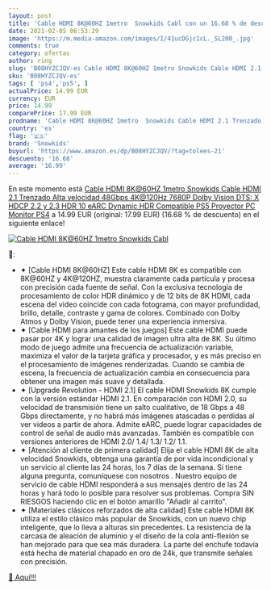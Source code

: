 ```yaml
---
layout: post
title: 'Cable HDMI 8K@60HZ 1metro  Snowkids Cabl con un 16.68 % de descuento'
date: 2021-02-05 06:53:29
image: 'https://m.media-amazon.com/images/I/41ucDGjc1cL._SL200_.jpg'
comments: true
category: ofertas
author: ring
slug: 'B08HYZCJQV-es Cable HDMI 8K@60HZ 1metro Snowkids Cable HDMI 2.1 Trenzado...'
sku: 'B08HYZCJQV-es'
tags: [ 'ps4','ps5', ]
actualPrice: 14.99 EUR
currency: EUR
price: 14.99
comparePrice: 17.99 EUR
prodname: 'Cable HDMI 8K@60HZ 1metro  Snowkids Cable HDMI 2.1 Trenzado Alta velocidad 48Gbps 4K@120Hz 7680P Dolby Vision  DTS: X  HDCP 2.2 y 2.3  HDR 10  eARC  Dynamic HDR Compatible PS5 Proyector PC Monitor PS4'
country: 'es'
flag: '🇪🇸'
brand: 'Snowkids'
buyurl: 'https://www.amazon.es/dp/B08HYZCJQV/?tag=tolees-21'
descuento: '16.68'
average: '16.99'
---
```


En este momento está [Cable HDMI 8K@60HZ 1metro  Snowkids Cable HDMI 2.1 Trenzado Alta velocidad 48Gbps 4K@120Hz 7680P Dolby Vision  DTS: X  HDCP 2.2 y 2.3  HDR 10  eARC  Dynamic HDR Compatible PS5 Proyector PC Monitor PS4](https://www.amazon.es/dp/B08HYZCJQV/?tag=tolees-21) a 14.99 EUR (original: 17.99 EUR) (16.68 %  de descuento) en el siguiente enlace!

[![Cable HDMI 8K@60HZ 1metro  Snowkids Cabl](https://m.media-amazon.com/images/I/41ucDGjc1cL._SL200_.jpg)](https://www.amazon.es/dp/B08HYZCJQV/?tag=tolees-21)

🔎:

- ✦ [Cable HDMI 8K@60HZ] Este cable HDMI 8K es compatible con 8K@60HZ y 4K@120HZ, muestra claramente cada partícula y procesa con precisión cada fuente de señal. Con la exclusiva tecnología de procesamiento de color HDR dinámico y de 12 bits de 8K HDMI, cada escena del video coincide con cada fotograma, con mayor profundidad, brillo, detalle, contraste y gama de colores. Combinado con Dolby Atmos y Dolby Vision, puede tener una experiencia inmersiva.
- ✦ [Cable HDMI para amantes de los juegos] Este cable HDMI puede pasar por 4K y lograr una calidad de imagen ultra alta de 8K. Su último modo de juego admite una frecuencia de actualización variable, maximiza el valor de la tarjeta gráfica y procesador, y es más preciso en el procesamiento de imágenes renderizadas. Cuando se cambia de escena, la frecuencia de actualización cambia en consecuencia para obtener una imagen más suave y detallada.
- ✦ [Upgrade Revolution - HDMI 2.1] El cable HDMI Snowkids 8K cumple con la versión estándar HDMI 2.1. En comparación con HDMI 2.0, su velocidad de transmisión tiene un salto cualitativo, de 18 Gbps a 48 Gbps directamente, y no habrá más imágenes atascadas o perdidas al ver videos a partir de ahora. Admite eARC, puede lograr capacidades de control de señal de audio más avanzadas. También es compatible con versiones anteriores de HDMI 2.0/ 1.4/ 1.3/ 1.2/ 1.1.
- ✦ [Atención al cliente de primera calidad] Elija el cable HDMI 8K de alta velocidad Snowkids, obtenga una garantía de por vida incondicional y un servicio al cliente las 24 horas, los 7 días de la semana. Si tiene alguna pregunta, comuníquese con nosotros . Nuestro equipo de servicio de cable HDMI responderá a sus mensajes dentro de las 24 horas y hará todo lo posible para resolver sus problemas. Compra SIN RIESGOS haciendo clic en el botón amarillo "Añadir al carrito".
- ✦ [Materiales clásicos reforzados de alta calidad] Este cable HDMI 8K utiliza el estilo clásico más popular de Snowkids, con un nuevo chip inteligente, que lo lleva a alturas sin precedentes. La resistencia de la carcasa de aleación de aluminio y el diseño de la cola anti-flexión se han mejorado para que sea más duradera. La parte del enchufe todavía está hecha de material chapado en oro de 24k, que transmite señales con precisión.

[🛒 Aquí!!!](https://www.amazon.es/dp/B08HYZCJQV/?tag=tolees-21)
